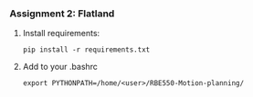 ### Assignment 2: Flatland

1. Install requirements:

    `pip install -r requirements.txt`


2. Add to your .bashrc

    `export PYTHONPATH=/home/<user>/RBE550-Motion-planning/`
